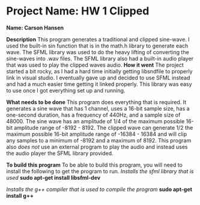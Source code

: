 # Project Name: HW 1 Clipped
**Name: Carson Hansen**


**Description**
This program generates a traditional and clipped sine-wave. I used the built-in sin function that is in the math.h library to
generate each wave. The SFML library was used to do the heavy lifting of converting the sine-waves into .wav files. The SFML library also
had a built-in audio player that was used to play the clipped waves audio.
**How it went**
The project started a bit rocky, as I had a hard time initially getting libsndfile to properly link in visual studio.
I eventually gave up and decided to use SFML instead and had a much easier time getting it linked properly. This library
was easy to use once I got everything set up and running.

**What needs to be done**
This program does everything that is required. It generates a sine wave that has 1 channel, uses a 16-bit sample size, has a
one-second duration, has a frequency of 440Hz, and a sample size of 48000. The sine wave has an amplitude of 1/4 of the maximum possible
16-bit amplitude range of -8192 - 8192. The clipped wave can generate 1/2 the maximum possible 16-bit amplitude range of -16384 - 16384 and
will clip any samples to a minimum of -8192 and a maximum of 8192. This program also *does not* use an external program to play the audio and 
instead uses the audio player the SFML library provided.

**To build this program**
To be able to build this program, you will need to install the following to get the program to run. 
*Installs the sfml library that is used*
**sudo apt-get install libsfml-dev** 

*Installs the g++ compiler that is used to compile the program*
**sudo apt-get install g++**

